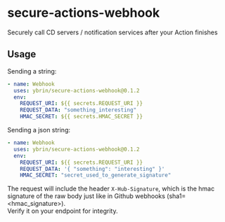 # secure-actions-webhook

Securely call CD servers / notification services after your Action finishes

## Usage

Sending a string:

```yaml
- name: Webhook
  uses: ybrin/secure-actions-webhook@0.1.2
  env:
    REQUEST_URI: ${{ secrets.REQUEST_URI }}
    REQUEST_DATA: "something_interesting"
    HMAC_SECRET: ${{ secrets.HMAC_SECRET }}
```

Sending a json string:

```yaml
- name: Webhook
  uses: ybrin/secure-actions-webhook@0.1.2
  env:
    REQUEST_URI: ${{ secrets.REQUEST_URI }}
    REQUEST_DATA: '{ "something": "interesting" }'
    HMAC_SECRET: "secret_used_to_generate_signature"
```

The request will include the header `X-Hub-Signature`, which is the hmac signature of the raw body just like in Github webhooks
(sha1=<hmac_signature>).    
Verify it on your endpoint for integrity.
